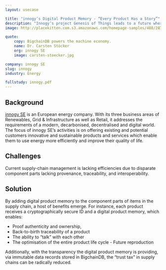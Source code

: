 ```yaml
---
layout: usecase

title: "innogy’s Digital Product Memory - “Every Product Has a Story”"
description: "Innogy’s project Genesis of Things leads to a future where we know the exact provenance and authenticity of everything we touch, see, feel and taste, and thus the ability to solve some of the many problems in today’s global supply chains."
image: http://placekitten.com.s3.amazonaws.com/homepage-samples/408/287.jpg

quote:
    copy: BigchainDB powers the machine economy.
    name: Dr. Carsten Stöcker
    org: innogy SE
    image: carsten-stoecker.jpg

company: innogy SE
slug: innogy
industry: Energy

fullstudy: innogy.pdf
---
```


## Background

[innogy SE](www.innogy.com) is an European energy company. With its three business areas of Renewables, Grid & Infrastructure as well as Retail, it addresses the requirements of a modern, decarbonised, decentralised and digital world. The focus of innogy SE’s activities is on offering existing and potential customers innovative and sustainable products and services which enable them to use energy more efficiently and improve their quality of life.

## Challenges

Current supply-chain management is lacking efficiencies due to disparate component parts lacking provenance, traceability, and interoperability.

## Solution

By adding digital product memory to the component parts of items in the supply chain, a host of benefits emerge. For instance, each product receives a cryptographically secure ID and a digital product memory, which enables:

- Proof authenticity and ownership,
- Back-to-birth traceability of a product
- The ability to “talk” with each other
- The optimisation of the entire product life cycle - Future reproduction

Additionally, with the transparency the digital product memory is providing, via immutable data records stored in BigchainDB, the “trust tax” in supply chains can be radically reduced.
